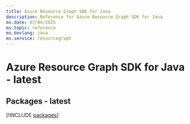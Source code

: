 ```yaml
---
title: Azure Resource Graph SDK for Java
description: Reference for Azure Resource Graph SDK for Java
ms.date: 07/04/2025
ms.topic: reference
ms.devlang: java
ms.service: resourcegraph
---
```

# Azure Resource Graph SDK for Java - latest
## Packages - latest
[!INCLUDE [packages](resource-graph-index.md)]